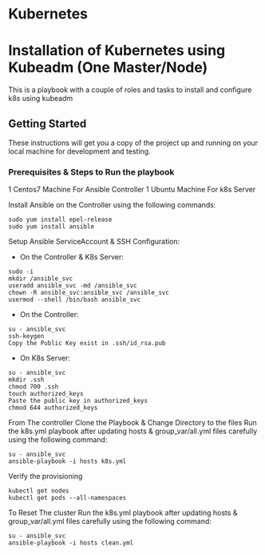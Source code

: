 # Kubernetes
# Installation of Kubernetes using Kubeadm (One Master/Node) 
This is a playbook with a couple of roles and tasks to install and configure k8s using kubeadm

## Getting Started

These instructions will get you a copy of the project up and running on your local machine for development and testing.

### Prerequisites & Steps to Run the playbook
1 Centos7 Machine For Ansible Controller 
1 Ubuntu Machine For k8s Server

Install Ansible on the Controller using the following commands:
```
sudo yum install epel-release
sudo yum install ansible
```
Setup Ansible ServiceAccount & SSH Configuration:

  * On the Controller & K8s Server:
  ```
  sudo -i
  mkdir /ansible_svc
  useradd ansible_svc -md /ansible_svc
  chown -R ansible_svc:ansible_svc /ansible_svc
  usermod --shell /bin/bash ansible_svc
  ```
  * On the Controller:
  ```
  su - ansible_svc
  ssh-keygen
  Copy the Public Key exist in .ssh/id_rsa.pub
  ```
  * On K8s Server:
  ```
  su - ansible_svc
  mkdir .ssh
  chmod 700 .ssh
  touch authorized_keys
  Paste the public key in authorized_keys
  chmod 644 authorized_keys
  ```
From The controller Clone the Playbook & Change Directory to the files
Run the k8s.yml playbook after updating hosts & group_var/all.yml files carefully using the following command:
```
su - ansible_svc 
ansible-playbook -i hosts k8s.yml
```
Verify the provisioning
```
kubectl get nodes
kubectl get pods --all-namespaces
```
To Reset The cluster Run the k8s.yml playbook after updating hosts & group_var/all.yml files carefully using the following command:
```
su - ansible_svc 
ansible-playbook -i hosts clean.yml
```
